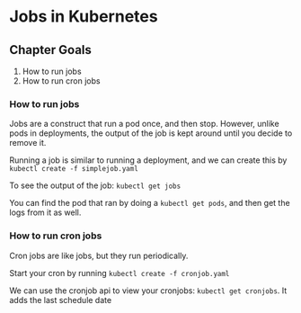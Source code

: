 # Jobs in Kubernetes

## Chapter Goals

1. How to run jobs
2. How to run cron jobs

### How to run jobs

Jobs are a construct that run a pod once, and then stop. However, unlike pods in deployments, the output of the job is kept around until you decide to remove it.

Running a job is similar to running a deployment, and we can create this by `kubectl create -f simplejob.yaml`

To see the output of the job: `kubectl get jobs`

You can find the pod that ran by doing a `kubectl get pods`, and then get the logs from it as well.

### How to run cron jobs

Cron jobs are like jobs, but they run periodically.

Start your cron by running `kubectl create -f cronjob.yaml`

We can use the cronjob api to view your cronjobs: `kubectl get cronjobs`. It adds the last schedule date
